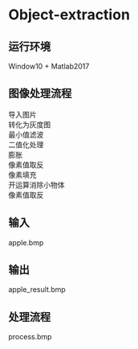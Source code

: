 # Object-extraction

## 运行环境  
Window10 + Matlab2017  
## 图像处理流程
导入图片  
转化为灰度图  
最小值滤波  
二值化处理  
膨胀  
像素值取反  
像素填充  
开运算消除小物体  
像素值取反  
## 输入  
apple.bmp
## 输出  
apple_result.bmp 
## 处理流程  
process.bmp
